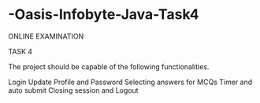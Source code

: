 # -Oasis-Infobyte-Java-Task4

ONLINE EXAMINATION

  TASK 4

  

The project should be capable of the following functionalities.

Login
Update Profile and Password
Selecting answers for MCQs
Timer and auto submit
Closing session and Logout
